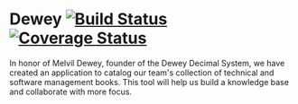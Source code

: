 # Dewey [![Build Status](https://travis-ci.org/camelspeed/dewey.svg?branch=master)](https://travis-ci.org/camelspeed/dewey) [![Coverage Status](https://coveralls.io/repos/github/camelspeed/dewey/badge.svg?branch=master)](https://coveralls.io/github/camelspeed/dewey?branch=master)
In honor of Melvil Dewey, founder of the Dewey Decimal System, we have created an application to catalog our team's collection of technical and software management books.  This tool will help us build a knowledge base and collaborate with more focus.
